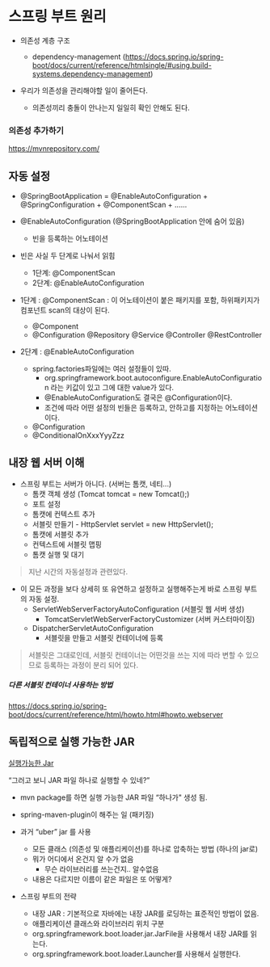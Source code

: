 # 스프링 부트 원리

+ 의존성 계층 구조
  - dependency-management (https://docs.spring.io/spring-boot/docs/current/reference/htmlsingle/#using.build-systems.dependency-management)

+ 우리가 의존성을 관리해야할 일이 줄어든다.
  - 의존성끼리 충돌이 안나는지 일일히 확인 안해도 된다.

### 의존성 추가하기
https://mvnrepository.com/

## 자동 설정 

+ @SpringBootApplication = @EnableAutoConfiguration + @SpringConfiguration + @ComponentScan + ......

+ @EnableAutoConfiguration (@SpringBootApplication 안에 숨어 있음)
  - 빈을 등록하는 어노테이션

+ 빈은 사실 두 단계로 나눠서 읽힘
  - 1단계: @ComponentScan
  - 2단계: @EnableAutoConfiguration

+ 1단계 :  @ComponentScan : 이 어노테이션이 붙은 패키지를 포함, 하위패키지가 컴포넌트 scan의 대상이 된다.
  - @Component
  - @Configuration @Repository @Service @Controller @RestController

+ 2단계 : @EnableAutoConfiguration
  - spring.factories파일에는 여러 설정들이 있따.
    - org.springframework.boot.autoconfigure.EnableAutoConfiguration 라는 키값이 있고 그에 대한 value가 있다.
    - @EnableAutoConfiguration도 결국은 @Configuration이다.
    - 조건에 따라 어떤 설정의 빈들은 등록하고, 안하고를 지정하는 어노테이션이다.
  - @Configuration
  - @ConditionalOnXxxYyyZzz

## 내장 웹 서버 이해

+ 스프링 부트는 서버가 아니다. (서버는 톰캣, 네티...)
  - 톰캣 객체 생성 (Tomcat tomcat = new Tomcat();)
  - 포트 설정
  - 톰캣에 컨텍스트 추가
  - 서블릿 만들기 - HttpServlet servlet = new HttpServlet();
  - 톰캣에 서블릿 추가
  - 컨텍스트에 서블릿 맵핑
  - 톰캣 실행 및 대기

> 지난 시간의 자동설정과 관련있다.

+ 이 모든 과정을 보다 상세히 또 유연하고 설정하고 실행해주는게 바로 스프링 부트의 자동 설정.
  - ServletWebServerFactoryAutoConfiguration (서블릿 웹 서버 생성)
    - TomcatServletWebServerFactoryCustomizer (서버 커스터마이징)
  - DispatcherServletAutoConfiguration
     - 서블릿을 만들고 서블릿 컨테이너에 등록

> 서블릿은 그대로인데, 서블릿 컨테이너는 어떤것을 쓰는 지에 따라 변할 수 있으므로 등록하는 과정이 분리 되어 있다.

##### 다른 서블릿 컨테이너 사용하는 방법
https://docs.spring.io/spring-boot/docs/current/reference/html/howto.html#howto.webserver

## 독립적으로 실행 가능한 JAR

[실행가능한 Jar](https://docs.spring.io/spring-boot/docs/current/reference/html/executable-jar.html)

“그러고 보니 JAR 파일 하나로 실행할 수 있네?”
+ mvn package를 하면 실행 가능한 JAR 파일 “하나가" 생성 됨.
+ spring-maven-plugin이 해주는 일 (패키징)
+ 과거 “uber” jar 를 사용
  - 모든 클래스 (의존성 및 애플리케이션)를 하나로 압축하는 방법 (하나의 jar로)
  - 뭐가 어디에서 온건지 알 수가 없음
    - 무슨 라이브러리를 쓰는건지.. 알수없음 
  - 내용은 다르지만 이름이 같은 파일은 또 어떻게?

+ 스프링 부트의 전략
  - 내장 JAR : 기본적으로 자바에는 내장 JAR를 로딩하는 표준적인 방법이 없음.
  - 애플리케이션 클래스와 라이브러리 위치 구분
  - org.springframework.boot.loader.jar.JarFile을 사용해서 내장 JAR를 읽는다.
  - org.springframework.boot.loader.Launcher를 사용해서 실행한다.

